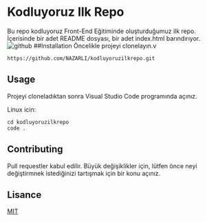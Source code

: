 # Kodluyoruz Ilk Repo
Bu repo kodluyoruz Front-End Eğitiminde oluşturduğumuz ilk repo. İçerisinde bir adet README dosyası, bir adet index.html barındırıyor.
![github](https://user-images.githubusercontent.com/91219529/179516757-87ff7544-cbb9-4b15-a1f2-62e7cd5e75da.png)
##Installation
Öncelikle projeyi clonelayın.v
````
https://github.com/NAZARLI/kodluyoruzilkrepo.git
````
## Usage
Projeyi cloneladıktan sonra Visual Studio Code programında açınız.

Linux icin:
````
cd kodluyoruzilkrepo
code .
````
## Contributing

Pull requestler kabul edilir. Büyük değişiklikler için, lütfen önce neyi değiştirmnek istediğinizi tartışmak için bir konu açınız.

## Lisance
[MIT](https://www.google.com.tr/)